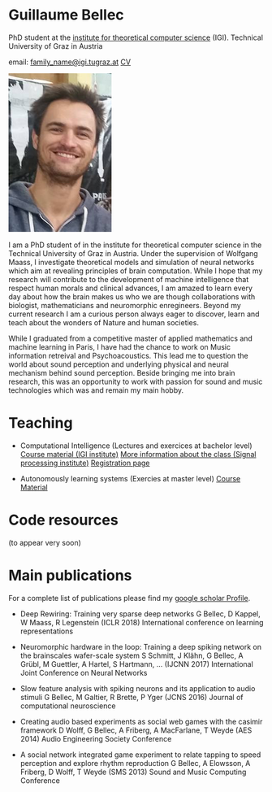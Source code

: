 # Guillaume Bellec
PhD student at the [institute for theoretical computer science](https://www.tugraz.at/institute/igi/home/) (IGI).
Technical University of Graz in Austria

email: family_name@igi.tugraz.at
[CV](https://github.com/guillaumeBellec/guillaumeBellec.github.io/blob/master/cv-guillaume-bellec%20(1).pdf)

![alt text](https://github.com/guillaumeBellec/guillaumeBellec.github.io/blob/master/image_moi.jpg "Photo")

I am a PhD student of in the institute for theoretical computer science in the Technical University of Graz in Austria. Under the supervision of Wolfgang Maass, I investigate theoretical models and simulation of neural networks which aim at revealing principles of brain computation. While I hope that my research will contribute to the development of machine intelligence that respect human morals and clinical advances, I am amazed to learn every day about how the brain makes us who we are though collaborations with biologist, mathematicians and neuromorphic enregineers. Beyond my current research I am a curious person always eager to discover, learn and teach about the wonders of Nature and human societies.

While I graduated from a competitive master of applied mathematics and machine learning in Paris, I have had the chance to work on Music information retreival and Psychoacoustics. This lead me to question the world about sound perception and underlying physical and neural mechanism behind sound perception. Beside bringing me into brain research, this was an opportunity to work with passion for sound and music technologies which was and remain my main hobby.


# Teaching

- Computational Intelligence (Lectures and exercices at bachelor level)
[Course material (IGI institute)](https://courses-igi.tugraz.at/courses/8)
[More information about the class (Signal processing institute)](https://www.spsc.tugraz.at/courses/computational-intelligence)
[Registration page](https://online.tugraz.at/tug_online/wbLv.wbShowLVDetail?pStpSpNr=203426&pSpracheNr=2)

- Autonomously learning systems (Exercies at master level)
[Course Material](https://courses-igi.tugraz.at/courses/6)


# Code resources
(to appear very soon)


# Main publications
For a complete list of publications please find my [google scholar Profile](https://scholar.google.fr/citations?user=fSXUVvAAAAAJ&hl=fr).

- Deep Rewiring: Training very sparse deep networks
G Bellec, D Kappel, W Maass, R Legenstein
(ICLR 2018) International conference on learning representations

- Neuromorphic hardware in the loop: Training a deep spiking network on the brainscales wafer-scale system
S Schmitt, J Klähn, G Bellec, A Grübl, M Guettler, A Hartel, S Hartmann, ...
(IJCNN 2017) International Joint Conference on Neural Networks

- Slow feature analysis with spiking neurons and its application to audio stimuli
G Bellec, M Galtier, R Brette, P Yger
(JCNS 2016) Journal of computational neuroscience

- Creating audio based experiments as social web games with the casimir framework
D Wolff, G Bellec, A Friberg, A MacFarlane, T Weyde
(AES 2014) Audio Engineering Society Conference

- A social network integrated game experiment to relate tapping to speed perception and explore rhythm reproduction
G Bellec, A Elowsson, A Friberg, D Wolff, T Weyde
(SMS 2013) Sound and Music Computing Conference
